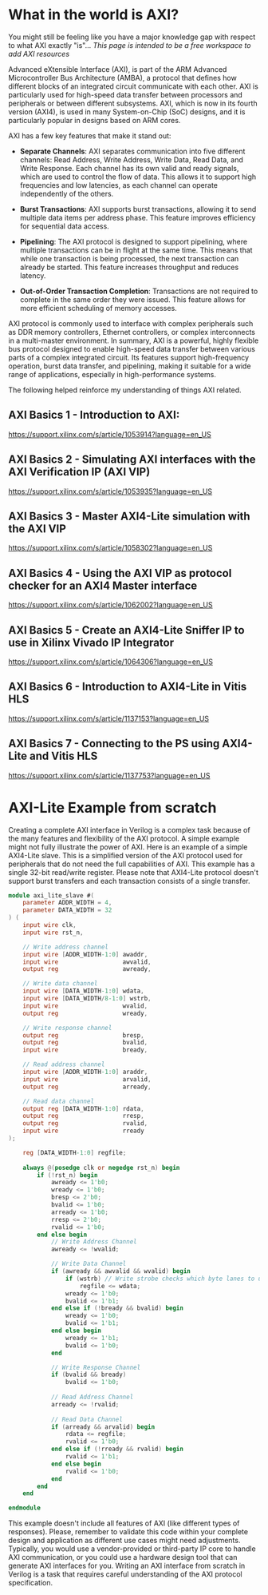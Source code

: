 # What in the world is AXI?

You might still be feeling like you have a major knowledge gap with respect to what AXI exactly "is"...  *This page is intended to be a free workspace to add AXI resources*

Advanced eXtensible Interface (AXI), is part of the ARM Advanced Microcontroller Bus Architecture (AMBA), a protocol that defines how different blocks of an integrated circuit communicate with each other. AXI is particularly used for high-speed data transfer between processors and peripherals or between different subsystems. AXI, which is now in its fourth version (AXI4), is used in many System-on-Chip (SoC) designs, and it is particularly popular in designs based on ARM cores.

AXI has a few key features that make it stand out:

- **Separate Channels**: AXI separates communication into five different channels: Read Address, Write Address, Write Data, Read Data, and Write Response. Each channel has its own valid and ready signals, which are used to control the flow of data. This allows it to support high frequencies and low latencies, as each channel can operate independently of the others.

- **Burst Transactions**: AXI supports burst transactions, allowing it to send multiple data items per address phase. This feature improves efficiency for sequential data access.

- **Pipelining**: The AXI protocol is designed to support pipelining, where multiple transactions can be in flight at the same time. This means that while one transaction is being processed, the next transaction can already be started. This feature increases throughput and reduces latency.

- **Out-of-Order Transaction Completion**: Transactions are not required to complete in the same order they were issued. This feature allows for more efficient scheduling of memory accesses.

AXI protocol is commonly used to interface with complex peripherals such as DDR memory controllers, Ethernet controllers, or complex interconnects in a multi-master environment.  In summary, AXI is a powerful, highly flexible bus protocol designed to enable high-speed data transfer between various parts of a complex integrated circuit. Its features support high-frequency operation, burst data transfer, and pipelining, making it suitable for a wide range of applications, especially in high-performance systems.

The following helped reinforce my understanding of things AXI related.


## AXI Basics 1 - Introduction to AXI:
https://support.xilinx.com/s/article/1053914?language=en_US

## AXI Basics 2 - Simulating AXI interfaces with the AXI Verification IP (AXI VIP)

https://support.xilinx.com/s/article/1053935?language=en_US

## AXI Basics 3 - Master AXI4-Lite simulation with the AXI VIP

https://support.xilinx.com/s/article/1058302?language=en_US

## AXI Basics 4 - Using the AXI VIP as protocol checker for an AXI4 Master interface

https://support.xilinx.com/s/article/1062002?language=en_US

## AXI Basics 5 - Create an AXI4-Lite Sniffer IP to use in Xilinx Vivado IP Integrator

https://support.xilinx.com/s/article/1064306?language=en_US

## AXI Basics 6 - Introduction to AXI4-Lite in Vitis HLS

https://support.xilinx.com/s/article/1137153?language=en_US

## AXI Basics 7 - Connecting to the PS using AXI4-Lite and Vitis HLS

https://support.xilinx.com/s/article/1137753?language=en_US

# AXI-Lite Example from scratch 

Creating a complete AXI interface in Verilog is a complex task because of the many features and flexibility of the AXI protocol. A simple example might not fully illustrate the power of AXI.  Here is an example of a simple AXI4-Lite slave. This is a simplified version of the AXI protocol used for peripherals that do not need the full capabilities of AXI. This example has a single 32-bit read/write register.  Please note that AXI4-Lite protocol doesn't support burst transfers and each transaction consists of a single transfer.

```verilog
module axi_lite_slave #(
    parameter ADDR_WIDTH = 4,
    parameter DATA_WIDTH = 32
) (
    input wire clk,
    input wire rst_n,

    // Write address channel
    input wire [ADDR_WIDTH-1:0] awaddr,
    input wire                  awvalid,
    output reg                  awready,

    // Write data channel
    input wire [DATA_WIDTH-1:0] wdata,
    input wire [DATA_WIDTH/8-1:0] wstrb,
    input wire                  wvalid,
    output reg                  wready,

    // Write response channel
    output reg                  bresp,
    output reg                  bvalid,
    input wire                  bready,

    // Read address channel
    input wire [ADDR_WIDTH-1:0] araddr,
    input wire                  arvalid,
    output reg                  arready,

    // Read data channel
    output reg [DATA_WIDTH-1:0] rdata,
    output reg                  rresp,
    output reg                  rvalid,
    input wire                  rready
);

    reg [DATA_WIDTH-1:0] regfile;
    
    always @(posedge clk or negedge rst_n) begin
        if (!rst_n) begin
            awready <= 1'b0;
            wready <= 1'b0;
            bresp <= 2'b0;
            bvalid <= 1'b0;
            arready <= 1'b0;
            rresp <= 2'b0;
            rvalid <= 1'b0;
        end else begin
            // Write Address Channel
            awready <= !wvalid;

            // Write Data Channel
            if (awready && awvalid && wvalid) begin
                if (wstrb) // Write strobe checks which byte lanes to update
                    regfile <= wdata;
                wready <= 1'b0;
                bvalid <= 1'b1;
            end else if (!bready && bvalid) begin
                wready <= 1'b0;
                bvalid <= 1'b1;
            end else begin
                wready <= 1'b1;
                bvalid <= 1'b0;
            end

            // Write Response Channel
            if (bvalid && bready) 
                bvalid <= 1'b0;
            
            // Read Address Channel
            arready <= !rvalid;
            
            // Read Data Channel
            if (arready && arvalid) begin
                rdata <= regfile;
                rvalid <= 1'b0;
            end else if (!rready && rvalid) begin
                rvalid <= 1'b1;
            end else begin
                rvalid <= 1'b0;
            end
        end
    end

endmodule
```

This example doesn't include all features of AXI (like different types of responses). Please, remember to validate this code within your complete design and application as different use cases might need adjustments.  Typically, you would use a vendor-provided or third-party IP core to handle AXI communication, or you could use a hardware design tool that can generate AXI interfaces for you. Writing an AXI interface from scratch in Verilog is a task that requires careful understanding of the AXI protocol specification.